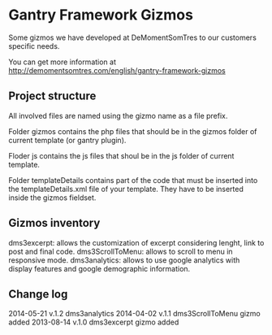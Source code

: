 Gantry Framework Gizmos
=======================

Some gizmos we have developed at DeMomentSomTres to our customers specific needs.

You can get more information at http://demomentsomtres.com/english/gantry-framework-gizmos

Project structure
-----------------
All involved files are named using the gizmo name as a file prefix.

Folder gizmos contains the php files that should be in the gizmos folder of current template (or gantry plugin).

Floder js contains the js files that shoul be in the js folder of current template.

Folder templateDetails contains part of the code that must be inserted into the templateDetails.xml file of your template. They have to be inserted inside the gizmos fieldset.

Gizmos inventory
----------------
dms3excerpt: allows the customization of excerpt considering lenght, link to post and final code.
dms3ScrollToMenu: allows to scroll to menu in responsive mode.
dms3analytics: allows to use google analytics with display features and google demographic information.

Change log
----------
2014-05-21 v.1.2 dms3analytics
2014-04-02 v.1.1 dms3ScrollToMenu gizmo added
2013-08-14 v.1.0 dms3excerpt gizmo added